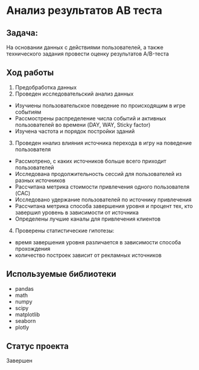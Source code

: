 # Анализ результатов АВ теста

## Задача:

На основании данных с действиями пользователей, а также технического задания провести оценку результатов A/B-теста

## Ход работы

1. Предобработка данных
2. Проведен исследовательский анализ данных
* Изучиены пользовательское поведение по происходящим в игре событиям
* Рассмострены распределение числа событий и активных пользователей во времени (DAY, WAY, Sticky factor)
* Изучена частота и порядок постройки зданий
3. Проведен ннализ влияния источника перехода в игру на поведение пользователя
* Рассмотрено, с каких источников больше всего приходит пользователей
* Исследована продолжительность сессий для пользователей из разных источников
* Рассчитана метрика стоимости привлечения одного пользователя (CAC)
* Исследовано удержание пользователей по источнику привлечения
* Рассчитана метрика способа завершения уровня и процент тех, кто завершил уровень в зависимости от источника
* Определены лучшие каналы для привлечения клиентов
4. Проверены статистические гипотезы:
* время завершения уровня различается в зависимости способа прохождения
* количество построек зависит от рекламных источников

## Используемые библиотеки
- pandas
- math
- numpy
- scipy 
- matplotlib
- seaborn
- plotly

## Статус проекта
Завершен
